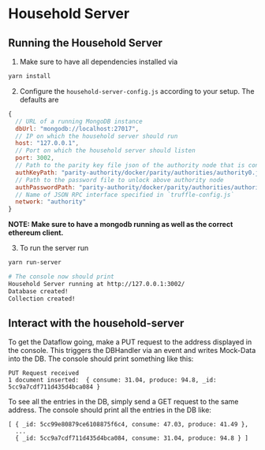 # Household Server

## Running the Household Server

1. Make sure to have all dependencies installed via
```bash
yarn install
```
2. Configure the `household-server-config.js` according to your setup. The defaults are
```javascript
{
  // URL of a running MongoDB instance
  dbUrl: "mongodb://localhost:27017",
  // IP on which the household server should run
  host: "127.0.0.1",
  // Port on which the household server should listen
  port: 3002,
  // Path to the parity key file json of the authority node that is connected to the household server
  authKeyPath: "parity-authority/docker/parity/authorities/authority0.json",
  // Path to the password file to unlock above authority node
  authPasswordPath: "parity-authority/docker/parity/authorities/authority0.pwd",
  // Name of JSON RPC interface specified in `truffle-config.js`
  network: "authority"
}
```
**NOTE: Make sure to have a mongodb running as well as the correct ethereum client.** 

3. To run the server run
```bash
yarn run-server

# The console now should print
Household Server running at http://127.0.0.1:3002/
Database created!
Collection created!
``` 

## Interact with the household-server
To get the Dataflow going, make a PUT request to the address displayed in the console.
This triggers the DBHandler via an event and writes Mock-Data into the DB.
The console should print something like this:
```
PUT Request received
1 document inserted:  { consume: 31.04, produce: 94.8, _id: 5cc9a7cdf711d435d4bca084 }
```
To see all the entries in the DB, simply send a GET request to the same address.
The console should print all the entries in the DB like:
```
[ { _id: 5cc99e80879ce6108875f6c4, consume: 47.03, produce: 41.49 },
  ...
  { _id: 5cc9a7cdf711d435d4bca084, consume: 31.04, produce: 94.8 } ]
  ```
